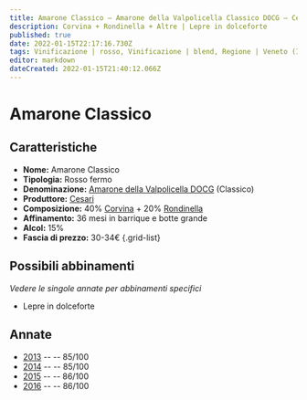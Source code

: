 ```yaml
---
title: Amarone Classico – Amarone della Valpolicella Classico DOCG – Cesari – Veneto (IT) – 30-34€ – 3★
description: Corvina + Rondinella + Altre | Lepre in dolceforte
published: true
date: 2022-01-15T22:17:16.730Z
tags: Vinificazione | rosso, Vinificazione | blend, Regione | Veneto (IT), Vinificazione | fermo, Vitigni | Corvina, Prezzi | 30-34€, Vitigni | Rondinella,  Valutazioni | 3 stelle, Alimento | lepre, Aromatizzazione | in dolceforte
editor: markdown
dateCreated: 2022-01-15T21:40:12.066Z
---
```


# Amarone Classico

## Caratteristiche
- **Nome:** Amarone Classico
- **Tipologia:** Rosso fermo
- **Denominazione:** [Amarone della Valpolicella DOCG](/denominazioni/Italia/Veneto/DOCG/Amarone-della-Valpolicella) (Classico)
- **Produttore:** [Cesari](/produttori/Italia/Veneto/Cesari) 
- **Composizione:** 40% [Corvina](/vitigni/Italia/bacca-nera/corvina) + 20% [Rondinella](/vitigni/Italia/bacca-nera/rondinella)
- **Affinamento:** 36 mesi in barrique e botte grande
- **Alcol:** 15%
- **Fascia di prezzo:** 30-34€
{.grid-list}

## Possibili abbinamenti
*Vedere le singole annate per abbinamenti specifici*

- Lepre in dolceforte

## Annate
- [2013](vini/Italia/Veneto/Cesari/Amarone-Classico/2013) -- <span class="star-3"></span> -- 85/100
- [2014](vini/Italia/Veneto/Cesari/Amarone-Classico/2014) -- <span class="star-3"></span> -- 85/100
- [2015](vini/Italia/Veneto/Cesari/Amarone-Classico/2015) -- <span class="star-3"></span> -- 86/100
- [2016](vini/Italia/Veneto/Cesari/Amarone-Classico/2016) -- <span class="star-3"></span> -- 86/100